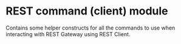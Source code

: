 # REST command (client) module

Contains some helper constructs for all the commands to use when interacting with REST Gateway using REST Client.
